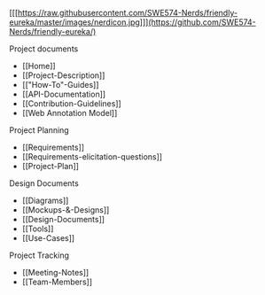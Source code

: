 [[[https://raw.githubusercontent.com/SWE574-Nerds/friendly-eureka/master/images/nerdicon.jpg]]](https://github.com/SWE574-Nerds/friendly-eureka/)

Project documents

- [[Home]]
- [[Project-Description]]
- [["How-To"-Guides]]
- [[API-Documentation]]
- [[Contribution-Guidelines]]
- [[Web Annotation Model]]

Project Planning
- [[Requirements]]
- [[Requirements-elicitation-questions]]
- [[Project-Plan]]

Design Documents
- [[Diagrams]]
- [[Mockups-&-Designs]]
- [[Design-Documents]]
- [[Tools]]
- [[Use-Cases]]

Project Tracking

- [[Meeting-Notes]]
- [[Team-Members]]

